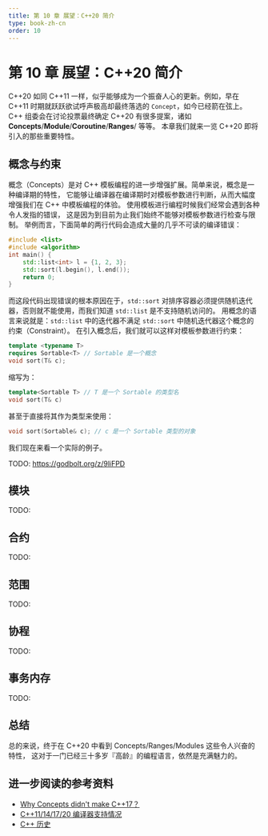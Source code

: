 ```yaml
---
title: 第 10 章 展望：C++20 简介
type: book-zh-cn
order: 10
---
```


# 第 10 章 展望：C++20 简介


C++20 如同 C++11 一样，似乎能够成为一个振奋人心的更新。例如，早在 C++11 时期就跃跃欲试呼声极高却最终落选的 `Concept`，如今已经箭在弦上。
C++ 组委会在讨论投票最终确定 C++20 有很多提案，诸如 **Concepts**/**Module**/**Coroutine**/**Ranges**/ 等等。
本章我们就来一览 C++20 即将引入的那些重要特性。

## 概念与约束

概念（Concepts）是对 C++ 模板编程的进一步增强扩展。简单来说，概念是一种编译期的特性，
它能够让编译器在编译期时对模板参数进行判断，从而大幅度增强我们在 C++ 中模板编程的体验。
使用模板进行编程时候我们经常会遇到各种令人发指的错误，
这是因为到目前为止我们始终不能够对模板参数进行检查与限制。
举例而言，下面简单的两行代码会造成大量的几乎不可读的编译错误：

```cpp
#include <list>
#include <algorithm>
int main() {
    std::list<int> l = {1, 2, 3};
    std::sort(l.begin(), l.end());
    return 0;
}
```

而这段代码出现错误的根本原因在于，`std::sort` 对排序容器必须提供随机迭代器，否则就不能使用，而我们知道 `std::list` 是不支持随机访问的。
用概念的语言来说就是：`std::list` 中的迭代器不满足 `std::sort` 中随机迭代器这个概念的约束（Constraint）。
在引入概念后，我们就可以这样对模板参数进行约束：

```cpp
template <typename T>
requires Sortable<T> // Sortable 是一个概念
void sort(T& c);
```

缩写为：

```cpp
template<Sortable T> // T 是一个 Sortable 的类型名
void sort(T& c)
```

甚至于直接将其作为类型来使用：

```cpp
void sort(Sortable& c); // c 是一个 Sortable 类型的对象
```

我们现在来看一个实际的例子。

TODO: https://godbolt.org/z/9liFPD

## 模块

TODO:

## 合约

TODO:

## 范围

TODO:

## 协程

TODO:


## 事务内存

TODO:

## 总结

总的来说，终于在 C++20 中看到 Concepts/Ranges/Modules 这些令人兴奋的特性，
这对于一门已经三十多岁『高龄』的编程语言，依然是充满魅力的。



## 进一步阅读的参考资料

- [Why Concepts didn't make C++17？](http://honermann.net/blog/2016/03/06/why-concepts-didnt-make-cxx17/)
- [C++11/14/17/20 编译器支持情况](https://en.cppreference.com/w/cpp/compiler_support)
- [C++ 历史](https://en.cppreference.com/w/cpp/language/history)



